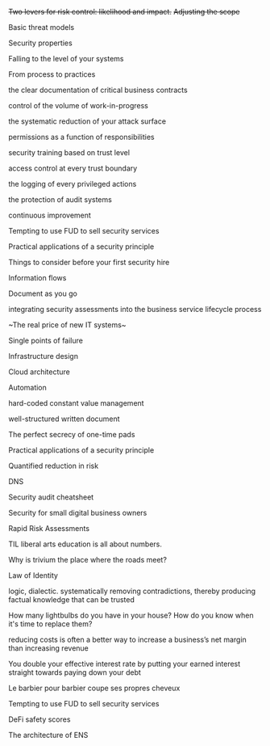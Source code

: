 ~~Two levers for risk control: likelihood and impact.~~
~~Adjusting the scope~~

Basic threat models

Security properties

Falling to the level of your systems

From process to practices

the clear documentation of critical business contracts 

control of the volume of work-in-progress

the systematic reduction of your attack surface

permissions as a function of responsibilities

security training based on trust level

access control at every trust boundary

the logging of every privileged actions

the protection of audit systems

continuous improvement

Tempting to use FUD to sell security services

Practical applications of a security principle

Things to consider before your first security hire

Information flows

Document as you go

integrating security assessments into the business service lifecycle process

~The real price of new IT systems~

Single points of failure

Infrastructure design

Cloud architecture

Automation

hard-coded constant value management

well-structured written document

The perfect secrecy of one-time pads

Practical applications of a security principle

Quantified reduction in risk

DNS

Security audit cheatsheet

Security for small digital business owners

Rapid Risk Assessments

TIL liberal arts education is all about numbers.

Why is trivium the place where the roads meet?

Law of Identity

logic, dialectic. systematically removing contradictions, thereby producing factual knowledge that can be trusted

How many lightbulbs do you have in your house? How do you know when it's time to replace them? 

reducing costs is often a better way to increase a business’s net margin than increasing revenue

You double your effective interest rate by putting your earned interest straight towards paying down your debt

Le barbier pour barbier coupe ses propres cheveux

Tempting to use FUD to sell security services

DeFi safety scores

The architecture of ENS

